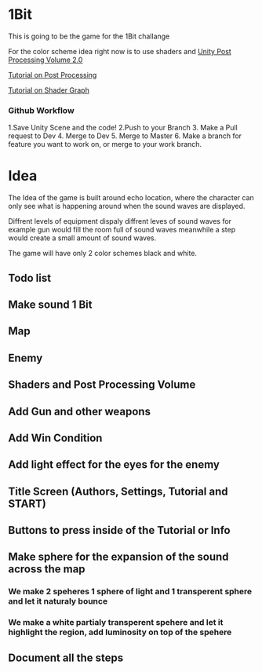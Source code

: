 # 1Bit
 
This is going to be the game for the 1Bit challange

For the color scheme idea right now is to use shaders and [Unity Post Processing Volume 2.0](https://docs.unity3d.com/Packages/com.unity.postprocessing@3.3/manual/index.html)

[Tutorial on Post Processing](https://www.youtube.com/watch?v=9tjYz6Ab0oc)

[Tutorial on Shader Graph](https://www.youtube.com/watch?v=VsUK9K6UbY4)


### Github Workflow
1.Save Unity Scene and the code!
2.Push to your Branch
3. Make a Pull request to Dev
4. Merge to Dev
5. Merge to Master
6. Make a branch for feature you want to work on, or merge to your work branch. 

# Idea

The Idea of the game is built around echo location, where the character can only see what is happening around when the sound waves are displayed.

Diffrent levels of equipment dispaly diffrent leves of sound waves for example gun would fill the room full of sound waves meanwhile a step would create a small amount of sound waves.

The game will have only 2 color schemes black and white.

## Todo list

## Make sound 1 Bit
## Map
## Enemy
## Shaders and Post Processing Volume
## Add Gun and other weapons
## Add Win Condition
## Add light effect for the eyes for the enemy
## Title Screen (Authors, Settings, Tutorial and START)
## Buttons to press inside of the Tutorial or Info
## Make sphere for the expansion of the sound across the map
### We make 2 speheres 1 sphere of light and 1 transperent sphere and let it naturaly bounce
### We make a white partialy transperent spehere and let it highlight the region, add luminosity on top of the spehere
## Document all the steps



